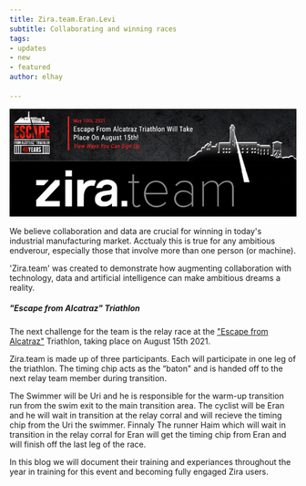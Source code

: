 ```yaml
---
title: Zira.team.Eran.Levi
subtitle: Collaborating and winning races
tags:
- updates
- new
- featured
author: elhay

---
```

![](/uploads/zirateam.png)

We believe collaboration and data are crucial for winning in today's industrial manufacturing market.  Acctualy this is true for any ambitious endverour, especially those that involve more than one person (or machine).

'Zira.team' was created to demonstrate how augmenting collaboration with technology, data and artificial intelligence can make ambitious dreams a reality.  

##### "Escape from Alcatraz" Triathlon

The next challenge for the team is the relay race at the ["Escape from Alcatraz"](https://www.escapealcatraztri.com/event-information/overview) Triathlon, taking place on August 15th 2021.

Zira.team is made up of three participants. Each will participate in one leg of the triathlon. The timing chip acts as the “baton" and is handed off to the next relay team member during transition.

The Swimmer will be Uri and he is responsible for the warm-up transition run from the swim exit to the main transition area.  The cyclist will be Eran and he will wait in transition at the relay corral and will recieve the timing chip from the Uri the swimmer.   Finnaly The runner Haim which will wait in transition in the relay corral for Eran will get the timing chip from Eran and will finish off the last leg of the race.

In this blog we will document their training and experiances throughout the year in training for this event and becoming fully engaged Zira users.